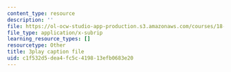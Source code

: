 ```yaml
---
content_type: resource
description: ''
file: https://ol-ocw-studio-app-production.s3.amazonaws.com/courses/18-06sc-linear-algebra-fall-2011/c1f532d5dea4fc5c419813efb0683e20_h9aDgvW59TU.srt
file_type: application/x-subrip
learning_resource_types: []
resourcetype: Other
title: 3play caption file
uid: c1f532d5-dea4-fc5c-4198-13efb0683e20
---
```

